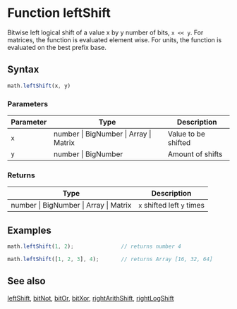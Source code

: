 # Function leftShift

Bitwise left logical shift of a value x by y number of bits, `x << y`.
For matrices, the function is evaluated element wise.
For units, the function is evaluated on the best prefix base.


## Syntax

```js
math.leftShift(x, y)
```

### Parameters

Parameter | Type | Description
--------- | ---- | -----------
`x` | number &#124; BigNumber &#124; Array &#124; Matrix | Value to be shifted
`y` | number &#124; BigNumber | Amount of shifts

### Returns

Type | Description
---- | -----------
number &#124; BigNumber &#124; Array &#124; Matrix | `x` shifted left `y` times


## Examples

```js
math.leftShift(1, 2);               // returns number 4

math.leftShift([1, 2, 3], 4);       // returns Array [16, 32, 64]
```


## See also

[leftShift](leftShift.md),
[bitNot](bitNot.md),
[bitOr](bitOr.md),
[bitXor](bitXor.md),
[rightArithShift](rightArithShift.md),
[rightLogShift](rightLogShift.md)


<!-- Note: This file is automatically generated from source code comments. Changes made in this file will be overridden. -->
